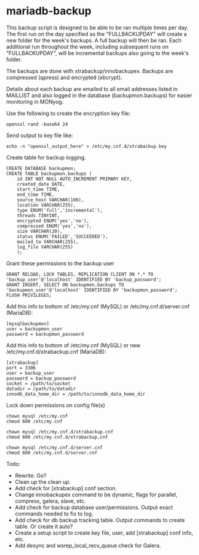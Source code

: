 # mariadb-backup

This backup script is designed to be able to be ran multiple times per day. The first run on the day specified as the "FULLBACKUPDAY" will create a new folder for the week's backups. A full backup will then be ran. Each additional run throughout the week, including subsequent runs on "FULLBACKUPDAY", will be incremental backups also going to the week's folder. 

The backups are done with xtrabackup/innobackupex. Backups are compressed (qpress) and encrypted (xbcrypt). 

Details about each backup are emailed to all email addresses listed in MAILLIST and also logged in the database (backupmon.backups) for easier monitoring in MONyog. 

Use the following to create the encryption key file: 
```
openssl rand -base64 24
```
Send output to key file like:
```
echo -n "openssl_output_here" > /etc/my.cnf.d/xtrabackup.key
```

Create table for backup logging.  <br />
```
CREATE DATABASE backupmon;
CREATE TABLE backupmon.backups ( 
	id INT NOT NULL AUTO_INCREMENT PRIMARY KEY, 
	created_date DATE, 
	start_time TIME, 
	end_time TIME, 
	source_host VARCHAR(100), 
	location VARCHAR(255), 
	type ENUM('full','incremental'), 
	threads TINYINT, 
	encrypted ENUM('yes','no'), 
	compressed ENUM('yes','no'), 
	size VARCHAR(20), 
	status ENUM('FAILED','SUCCEEDED'), 
	mailed_to VARCHAR(255),
	log_file VARCHAR(255) 
	); 
```

Grant these permissions to the backup user  <br />
```
GRANT RELOAD, LOCK TABLES, REPLICATION CLIENT ON *.* TO 'backup_user'@'localhost' IDENTIFIED BY 'backup_password';
GRANT INSERT, SELECT ON backupmon.backups TO 'backupmon_user'@'localhost' IDENTIFIED BY 'backupmon_password'; 
FLUSH PRIVILEGES; 
```

Add this info to bottom of /etc/my.cnf (MySQL) or /etc/my.cnf.d/server.cnf (MariaDB):  <br />
```
[mysqlbackupmon] 
user = backupmon_user 
password = backupmon_password 
```

Add this info to bottom of /etc/my.cnf (MySQL) or new /etc/my.cnf.d/xtrabackup.cnf (MariaDB): <br />
```
[xtrabackup]
port = 3306
user = backup_user
password = backup_password
socket = /path/to/socket
datadir = /path/to/datadir
innodb_data_home_dir = /path/to/innodb_data_home_dir
```

Lock down permissions on config file(s)  <br />
```
chown mysql /etc/my.cnf
chmod 600 /etc/my.cnf
```
```
chown mysql /etc/my.cnf.d/xtrabackup.cnf
chmod 600 /etc/my.cnf.d/xtrabackup.cnf
```
```
chown mysql /etc/my.cnf.d/server.cnf
chmod 600 /etc/my.cnf.d/server.cnf
```

Todo: 
- Rewrite. Go?
- Clean up the clean up.
- Add check for [xtrabackup] conf section.
- Change innobackupex command to be dynamic, flags for parallel, compress, galera, slave, etc.
- Add check for backup database user/permissions. Output exact commands needed to fix to log. 
- Add check for db backup tracking table. Output commands to create table. Or create it auto?
- Create a setup script to create key file, user, add [xtrabackup] conf info, etc. 
- Add desync and wsrep_local_recv_queue check for Galera. 
